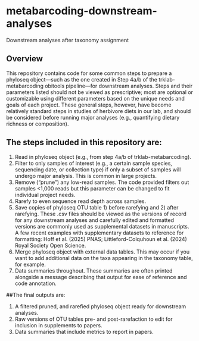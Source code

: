 # metabarcoding-downstream-analyses
Downstream analyses after taxonomy assignment

## Overview
This repository contains code for some common steps to prepare a phyloseq object—such as the one created in Step 4a/b of the trklab-metabarcoding obitools pipeline—for downstream analyses. Steps and their parameters listed should not be viewed as prescriptive; most are optional or customizable using different parameters based on the unique needs and goals of each project. These general steps, however, have become relatively standard steps in studies of herbivore diets in our lab, and should be considered before running major analyses (e.g., quantifying dietary richness or composition). 

## The steps included in this repository are:
1. Read in phyloseq object (e.g., from step 4a/b of trklab-metabarcoding).
2. Filter to only samples of interest (e.g., a certain sample species, sequencing date, or collection type) if only a subset of samples will undergo major analysis. This is common in large projects. 
3. Remove (“prune”) any low-read samples. The code provided filters out samples <1,000 reads but this parameter can be changed to fit individual project needs.
4. Rarefy to even sequence read depth across samples. 
5. Save copies of phyloseq OTU table 1) before rarefying and 2) after rarefying. These .csv files should be viewed as the versions of record for any downstream analyses and carefully edited and formatted versions are commonly used as supplemental datasets in manuscripts. A few recent examples with supplementary datasets to reference for formatting: Hoff et al. (2025) PNAS; Littleford-Colquhoun et al. (2024) Royal Society Open Science. 
6. Merge phyloseq object with external data tables. This may occur if you want to add additional data on the taxa appearing in the taxonomy table, for example. 
7. Data summaries throughout. These summaries are often printed alongside a message describing that output for ease of reference and code annotation. 

##The final outputs are:
1) A filtered pruned, and rarefied phyloseq object ready for downstream analyses.
2) Raw versions of OTU tables pre- and post-rarefaction to edit for inclusion in supplements to papers.
3) Data summaries that include metrics to report in papers. 